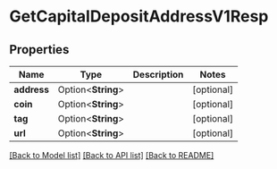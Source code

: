 # GetCapitalDepositAddressV1Resp

## Properties

Name | Type | Description | Notes
------------ | ------------- | ------------- | -------------
**address** | Option<**String**> |  | [optional]
**coin** | Option<**String**> |  | [optional]
**tag** | Option<**String**> |  | [optional]
**url** | Option<**String**> |  | [optional]

[[Back to Model list]](../README.md#documentation-for-models) [[Back to API list]](../README.md#documentation-for-api-endpoints) [[Back to README]](../README.md)


